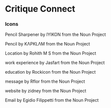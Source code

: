 # Critique Connect

### Icons
Pencil Sharpener by IYIKON from the Noun Project

Pencil by KΛPKLΛM from the Noun Project

Location by Rohith M S from the Noun Project

work experience by Jasfart from the Noun Project

education by Rockicon from the Noun Project

message by Rflor from the Noun Project

website by zidney from the Noun Project

Email by Egidio Filippetti from the Noun Project